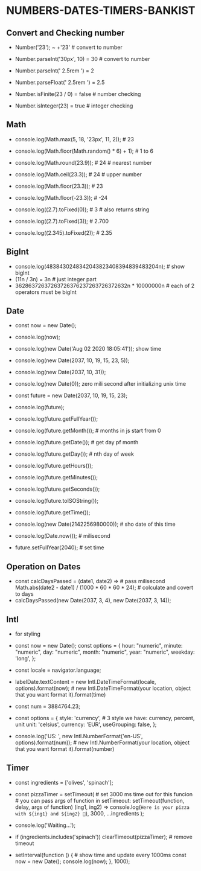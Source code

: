 # NUMBERS-DATES-TIMERS-BANKIST

## Convert and Checking number

- Number('23'); ~ +'23' # convert to number

- Number.parseInt('30px', 10) = 30 # convert to number
- Number.parseInt('  2.5rem  ') = 2
- Number.parseFloat('  2.5rem  ') = 2.5

- Number.isFinite(23 / 0) = false # number checking
- Number.isInteger(23) = true # integer checking

## Math

- console.log(Math.max(5, 18, '23px', 11, 2)); # 23
- console.log(Math.floor(Math.random() * 6) + 1); # 1 to 6
- console.log(Math.round(23.9)); # 24 # nearest number
- console.log(Math.ceil(23.3)); # 24 # upper number
- console.log(Math.floor(23.3)); # 23
- console.log(Math.floor(-23.3)); # -24

- console.log((2.7).toFixed(0)); # 3 # also returns string
- console.log((2.7).toFixed(3)); # 2.700
- console.log((2.345).toFixed(2)); # 2.35

## BigInt

- console.log(4838430248342043823408394839483204n); # show bigInt
- (11n / 3n) = 3n # just integer part
- 36286372637263726376237263726372632n * 10000000n # each of 2 operators must be bigInt

## Date

- const now = new Date();
- console.log(now);

- console.log(new Date('Aug 02 2020 18:05:41')); show time

- console.log(new Date(2037, 10, 19, 15, 23, 5));
- console.log(new Date(2037, 10, 31)); 

- console.log(new Date(0)); zero mili second after initializing unix time

- const future = new Date(2037, 10, 19, 15, 23);
- console.log(future);
- console.log(future.getFullYear());
- console.log(future.getMonth()); # months in js start from 0
- console.log(future.getDate()); # get day pf month
- console.log(future.getDay()); # nth day of week
- console.log(future.getHours());
- console.log(future.getMinutes());
- console.log(future.getSeconds());
- console.log(future.toISOString());
- console.log(future.getTime());

- console.log(new Date(2142256980000)); # sho date of this time
- console.log(Date.now()); # milisecond

- future.setFullYear(2040); # set time

## Operation on Dates

- const calcDaysPassed = (date1, date2) => # pass milisecond
    Math.abs(date2 - date1) / (1000 * 60 * 60 * 24); # colculate and covert to days
- calcDaysPassed(new Date(2037, 3, 4), new Date(2037, 3, 14));

## Intl

- for styling

- const now = new Date();
  const options = {
    hour: "numeric",
    minute: "numeric",
    day: "numeric",
    month: "numeric",
    year: "numeric",
    weekday: 'long',
  };    
- const locale = navigator.language;
- labelDate.textContent = new Intl.DateTimeFormat(locale, options).format(now); # new Intl.DateTimeFormat(your location, object that you want format it).format(time)

- const num = 3884764.23;
- const options = {
    style: 'currency', # 3 style we have: currency, percent, unit
    unit: 'celsius',
    currency: 'EUR',
    useGrouping: false,
  };
- console.log('US:      ', new Intl.NumberFormat('en-US', options).format(num)); # new Intl.NumberFormat(your location, object that you want format it).format(number)

## Timer

- const ingredients = ['olives', 'spinach'];
- const pizzaTimer = setTimeout(							# set 3000 ms time out  for this funcion # you can pass args of function in setTimeout: setTimeout(function, delay, args of function)
    (ing1, ing2) => console.log(`Here is your pizza with ${ing1} and ${ing2} 🍕`),
    3000,
    ...ingredients
  );
- console.log('Waiting...');
- if (ingredients.includes('spinach')) clearTimeout(pizzaTimer); # remove timeout

- setInterval(function () { # show time and update every 1000ms
  const now = new Date();
  console.log(now);
}, 1000);
